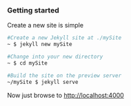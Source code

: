 
### Getting started

Create a new site is simple

```sh
#Create a new Jekyll site at ./mySite
~ $ jekyll new mySite

#Change into your new directory
~ $ cd mySite

#Build the site on the preview server
~/mySite $ jekyll serve

```

Now just browse to [http://localhost:4000](http://localhost:4000)

<!-- next-slide -->